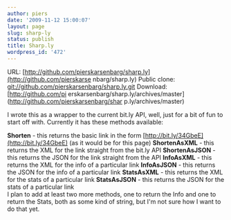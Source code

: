 ```yaml
---
author: piers
date: '2009-11-12 15:00:07'
layout: page
slug: sharp-ly
status: publish
title: Sharp.ly
wordpress_id: '472'
---
```


URL: [http://github.com/pierskarsenbarg/sharp.ly](http://github.com/pierskarse
nbarg/sharp.ly) Public clone: [git://github.com/pierskarsenbarg/sharp.ly.git](
git://github.com/pierskarsenbarg/sharp.ly.git) Download: [http://github.com/pi
erskarsenbarg/sharp.ly/archives/master](http://github.com/pierskarsenbarg/shar
p.ly/archives/master)

I wrote this as a wrapper to the current bit.ly API, well, just for a bit of
fun to start off with. Currently it has these methods available:

**Shorten** - this returns the basic link in the form [http://bit.ly/34GbeE](http://bit.ly/34GbeE) (as it would be for this page) **ShortenAsXML** - this returns the XML for the link straight from the bit.ly API **ShortenAsJSON** - this returns the JSON for the link straight from the API **InfoAsXML** - this returns the XML for the info of a particular link **InfoAsJSON** - this returns the JSON for the info of a particular link **StatsAsXML** - this returns the XML for the stats of a particular link **StatsAsJSON** - this returns the JSON for the stats of a particular link  
I plan to add at least two more methods, one to return the Info and one to
return the Stats, both as some kind of string, but I'm not sure how I want to
do that yet.

